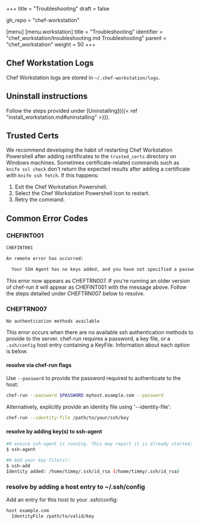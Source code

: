 +++
title = "Troubleshooting"
draft = false

gh_repo = "chef-workstation"

[menu]
  [menu.workstation]
    title = "Troubleshooting"
    identifier = "chef_workstation/troubleshooting.md Troubleshooting"
    parent = "chef_workstation"
    weight = 50
+++

## Chef Workstation Logs

Chef Workstation logs are stored in `~/.chef-workstation/logs`.

## Uninstall instructions

Follow the steps provided under [Uninstalling]({{< ref "install_workstation.md#uninstalling" >}}).

## Trusted Certs
We recommend developing the habit of restarting Chef Workstation Powershell after adding certificates to the `trusted_certs` directory on Windows machines.
Sometimes certificate-related commands such as `knife ssl check` don't return the expected results after adding a certificate with `knife ssh fetch`. If this happens:

1. Exit the Chef Workstation Powershell.
1. Select the Chef Workstation Powershell icon to restart.
1. Retry the command.


## Common Error Codes

### CHEFINT001

```txt
CHEFINT001

An remote error has occurred:

  Your SSH Agent has no keys added, and you have not specified a password or a key file.
```

This error now appears as CHEFTRN007. If you're running an older version of chef-run
it will appear as CHEFINT001 with the message above. Follow the steps detailed under
CHEFTRN007 below to resolve.

### CHEFTRN007

`No authentication methods available`

This error occurs when there are no available ssh authentication methods to provide to the server.
chef-run requires a password, a key file, or a `.ssh/config` host entry containing a KeyFile.
Information about each option is below.

#### resolve via chef-run flags

Use `--password` to provide the password required to authenticate to the host:

```bash
chef-run --password $PASSWORD myhost.example.com --password
```

Alternatively, explicitly provide an identity file using '--identity-file':

```bash
chef-run --identity-file /path/to/your/ssh/key
```

#### resolve by adding key(s) to ssh-agent

```bash
## ensure ssh-agent is running. This may report it is already started:
$ ssh-agent

## Add your key file(s):
$ ssh-add
Identity added: /home/timmy/.ssh/id_rsa (/home/timmy/.ssh/id_rsa)
```

### resolve by adding a host entry to ~/.ssh/config

Add an entry for this host to your .ssh/config:

```txt
host example.com
  IdentityFile /path/to/valid/key
```
